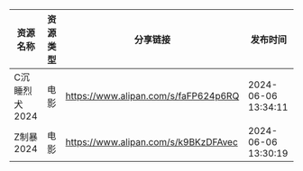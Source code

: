 | 资源名称      | 资源类型 | 分享链接                                 | 发布时间                |
| --------- | ---- | ------------------------------------ | ------------------- |
| C沉睡烈犬2024 | 电影   | https://www.alipan.com/s/faFP624p6RQ | 2024-06-06 13:34:11 |
| Z制暴2024   | 电影   | https://www.alipan.com/s/k9BKzDFAvec | 2024-06-06 13:30:19 |
